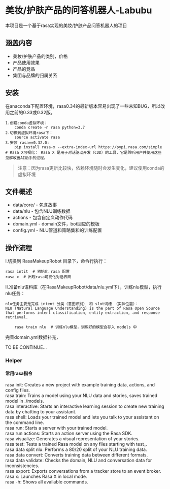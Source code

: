 # 美妆/护肤产品的问答机器人-Labubu

本项目是一个基于rasa实现的美妆/护肤产品问答机器人的项目

## 涵盖内容
 - 美妆/护肤产品的类别，价格
 - 产品使用效果
 - 产品的竞品
 - 集团与品牌的归属关系

## 安装

 在anaconda下配置环境，rasa0.34的最新版本容易出现了一些未知BUG，所以改用之前的0.33或0.32版。
 
    1.创建conda虚拟环境：
        conda create -n rasa python=3.7
    2.切换到虚拟环境rasa下：
        source activate rasa
    3.安装 rasa==0.32.0:
        pip install rasa-x --extra-index-url https://pypi.rasa.com/simple
    # Rasa X可视化： Rasa X 是用于对话驱动开发（CDD）的工具，它是聆听用户并使用这些见解改善AI助手的过程。
 
> 注意：因为rasa更新比较快，依赖环境随时会发生变化，建议使用conda的虚拟环境

##  文件概述

  - data/core/ - 包含故事
  - data/nlu - 包含NLU训练数据
  - actions - 包含自定义动作代码
  - domain.yml - domain文件，bot回应的模板
  - config.yml - NLU管道和策略集和的训练配置


## 操作流程

  I.切换到 RasaMakeupRobot 目录下，命令行执行：


    rasa intit  # 初始化 rasa 配置
    rasa x  # 出现rasa可视化对话界面
    
  II.准备nlu语料库（在RasaMakeupRobot/data/nlu.yml下），训练nlu模型，执行nlu任务：


    nlu任务主要是完成 intent 分类（意图识别） 和 slot词槽 （实体位置）： 
    NLU (Natural Language Understanding) is the part of Rasa Open Source that performs intent classification, entity extraction, and response retrieval.
        
        rasa train nlu  # 训练nlu模型，训练好的模型会存入 models 中
    
    
 完善domain.yml数据补充，
 
TO BE CONTINUE...


### Helper

#### 常用rasa指令  
   
 rasa init:	Creates a new project with example training data, actions, and config files.  
 rasa train:	Trains a model using your NLU data and stories, saves trained model in ./models.  
 rasa interactive:	Starts an interactive learning session to create new training data by chatting to your assistant.  
 rasa shell:	Loads your trained model and lets you talk to your assistant on the command line.  
 rasa run:	Starts a server with your trained model.  
 rasa run actions:	Starts an action server using the Rasa SDK.  
 rasa visualize:	Generates a visual representation of your stories.  
 rasa test:	Tests a trained Rasa model on any files starting with test_.  
 rasa data split nlu:	Performs a 80/20 split of your NLU training data.  
 rasa data convert:	Converts training data between different formats.  
 rasa data validate:	Checks the domain, NLU and conversation data for inconsistencies.  
 rasa export:	Exports conversations from a tracker store to an event broker.  
 rasa x:	Launches Rasa X in local mode.  
 rasa -h:	Shows all available commands. 
 
 